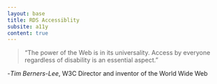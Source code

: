 ```yaml
---
layout: base
title: RDS Accessiblity
subsite: a11y
content: true
---
```


> “The power of the Web is in its universality. Access by everyone regardless of disability is an essential aspect.”

-*Tim Berners-Lee*, W3C Director and inventor of the World Wide Web
